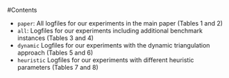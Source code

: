 #Contents

* `paper`: All logfiles for our experiments in the main paper (Tables 1 and 2)
* `all`: Logfiles for our experiments including additional benchmark instances (Tables 3 and 4)
* `dynamic` Logfiles for our experiments with the dynamic triangulation approach (Tables 5 and 6)
* `heuristic` Logfiles for our experiments with different heuristic parameters (Tables 7 and 8)

